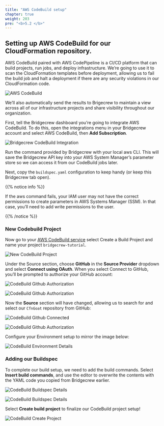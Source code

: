 ```yaml
---
title: "AWS CodeBuild setup"
chapter: true
weight: 203
pre: "<b>5.2 </b>"
---
```


## Setting up AWS CodeBuild for our CloudFormation repository.
AWS CodeBuild paired with AWS CodePipeline is a CI/CD platform that can build projects, run jobs, and deploy infrastructure. We’re going to use it to scan the CloudFormation templates before deployment, allowing us to fail the build job and halt a deployment if there are any security violations in our CloudFormation code.

![AWS CodeBuild](./images/aws-codebuild-home.png "AWS CodeBuild")

We’ll also automatically send the results to Brigecrew to maintain a view across all of our infrastructure projects and share visibility throughout our organization.

First, tell the Bridgecrew dashboard you’re going to integrate AWS CodeBuild. To do this, open the integrations menu in your Bridgecrew account and select AWS CodeBuild, then **Add Subscription**.

![Bridgecrew CodeBuild Integration](./images/bridgecrew-dash-add-codebuild.png "Bridgecrew CodeBuild Integration")

Run the command provided by Bridgecrew with your local aws CLI. This will save the Bridgecrew API key into your AWS System Manager’s parameter store so we can access it from our CodeBuild jobs later.

Next, copy the `buildspec.yaml` configuration to keep handy (or keep this Bridgecrew tab open).

{{% notice info %}}
<p style='text-align: left;'>
If the aws command fails, your IAM user may not have the correct permissions to create parameters in AWS Systems Manager (SSM). In that case, you’ll need to add write permissions to the user.
</p>
{{% /notice %}}

### New Codebuild Project

Now go to your [AWS CodeBuild service](https://aws.amazon.com/codebuild/) select Create a Build Project and name your project `bridgecrew-tutorial`. 

![New CodeBuild Project](./images/codebuild-create-project-github-1.png "New CodeBuild Project")


Under the Source section, choose **GitHub** in the **Source Provider** dropdown and select **Connect using OAuth**. When you select Connect to GitHub, you’ll be prompted to authorize your GitHub account:

![CodeBuild Github Authorization](./images/codebuild-create-project-github-3.png "Codebuild Github Authorization")

![CodeBuild Github Authorization](./images/codebuild-create-project-github-4.png "Codebuild Github Authorization")

Now the **Source** section will have changed, allowing us to search for and select our `CfnGoat` repository from GitHub:

![CodeBuild Github Connected](./images/codebuild-create-project-github-5.png "CodeBuild Github Connected")

![CodeBuild Github Authorization](./images/codebuild-create-project-github-6.png "CodeBuild Select Github Repository")

Configure your Environment setup to mirror the image below:

![CodeBuild Environment Details](./images/codebuild-create-project-github-11.png "CodeBuild Environment Details")

### Adding our Buildspec 

To complete our build setup, we need to add the build commands. Select **Insert build commands**, and use the editor to overwrite the contents with the YAML code you copied from Bridgecrew earlier. 

![CodeBuild Buildspec Details](./images/codebuild-create-project-github-8.png "CodeBuild Buildspec Details")

![CodeBuild Buildspec Details](./images/codebuild-create-project-github-9.png "CodeBuild Buildspec Details")

Select **Create build project** to finalize our CodeBuild project setup!

![CodeBuild Create Project ](./images/codebuild-create-project-github-10.png "CodeBuild Create Project ")

